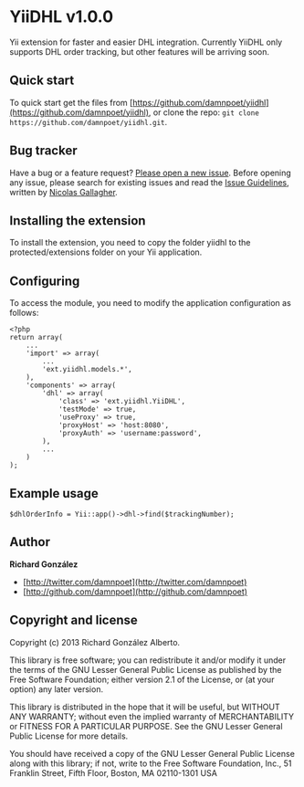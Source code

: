# YiiDHL v1.0.0

Yii extension for faster and easier DHL integration. 
Currently YiiDHL only supports DHL order tracking, but other features will be arriving soon.



## Quick start

To quick start get the files from [https://github.com/damnpoet/yiidhl](https://github.com/damnpoet/yiidhl), 
or clone the repo: `git clone https://github.com/damnpoet/yiidhl.git`.



## Bug tracker

Have a bug or a feature request? [Please open a new issue](https://github.com/damnpoet/yiidhl/issues). Before opening any issue, please search for existing issues and read the [Issue Guidelines](https://github.com/necolas/issue-guidelines), written by [Nicolas Gallagher](https://github.com/necolas/).




## Installing the extension

To install the extension, you need to copy the folder yiidhl to the protected/extensions folder on your Yii application.


## Configuring

To access the module, you need to modify the application configuration as follows:

```
<?php
return array(
    ...
    'import' => array(
        ...
        'ext.yiidhl.models.*',
    ),
    'components' => array(
        'dhl' => array(
            'class' => 'ext.yiidhl.YiiDHL',
            'testMode' => true,
            'useProxy' => true,
            'proxyHost' => 'host:8080',
            'proxyAuth' => 'username:password',
        ),
        ...
    )
);
```

## Example usage

```
$dhlOrderInfo = Yii::app()->dhl->find($trackingNumber);
```


## Author

**Richard González**

+ [http://twitter.com/damnpoet](http://twitter.com/damnpoet)
+ [http://github.com/damnpoet](http://github.com/damnpoet)


## Copyright and license

Copyright (c) 2013 Richard González Alberto.

This library is free software; you can redistribute it and/or
modify it under the terms of the GNU Lesser General Public
License as published by the Free Software Foundation; either
version 2.1 of the License, or (at your option) any later version.

This library is distributed in the hope that it will be useful,
but WITHOUT ANY WARRANTY; without even the implied warranty of
MERCHANTABILITY or FITNESS FOR A PARTICULAR PURPOSE. See the GNU
Lesser General Public License for more details.

You should have received a copy of the GNU Lesser General Public
License along with this library; if not, write to the Free Software
Foundation, Inc., 51 Franklin Street, Fifth Floor, Boston, MA 02110-1301 USA